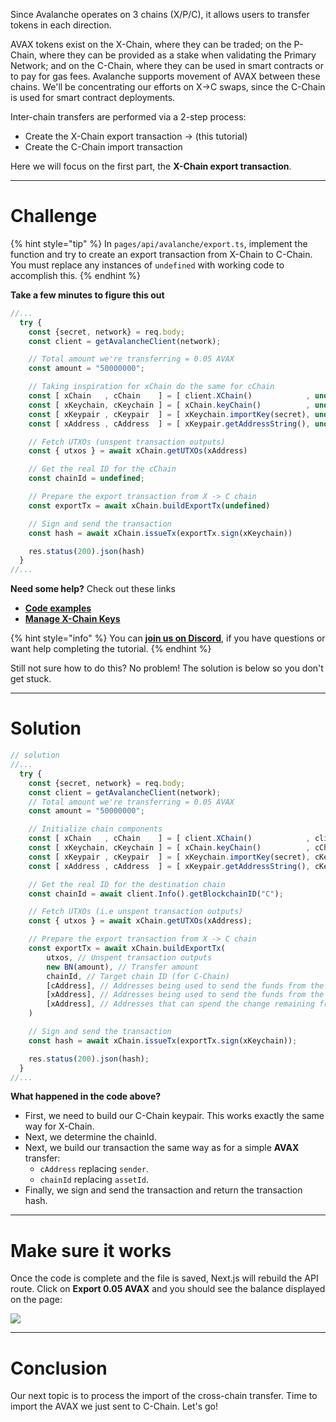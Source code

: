 Since Avalanche operates on 3 chains (X/P/C), it allows users to transfer tokens in each direction.

AVAX tokens exist on the X-Chain, where they can be traded; on the P-Chain, where they can be provided as a stake when validating the Primary Network; and on the C-Chain, where they can be used in smart contracts or to pay for gas fees. Avalanche supports movement of AVAX between these chains. We'll be concentrating our efforts on X->C swaps, since the C-Chain is used for smart contract deployments.

Inter-chain transfers are performed via a 2-step process:

- Create the X-Chain export transaction -> (this tutorial)
- Create the C-Chain import transaction

Here we will focus on the first part, the **X-Chain export transaction**.

---

# Challenge

{% hint style="tip" %}
In `pages/api/avalanche/export.ts`, implement the function and try to create an export transaction from X-Chain to C-Chain. You must replace any instances of `undefined` with working code to accomplish this.
{% endhint %}

**Take a few minutes to figure this out**

```typescript
//...
  try {
    const {secret, network} = req.body;
    const client = getAvalancheClient(network);

    // Total amount we're transferring = 0.05 AVAX
    const amount = "50000000";

    // Taking inspiration for xChain do the same for cChain
    const [ xChain   , cChain    ] = [ client.XChain()            , undefined ];
    const [ xKeychain, cKeychain ] = [ xChain.keyChain()          , undefined ];
    const [ xKeypair , cKeypair  ] = [ xKeychain.importKey(secret), undefined ];
    const [ xAddress , cAddress  ] = [ xKeypair.getAddressString(), undefined ];

    // Fetch UTXOs (unspent transaction outputs)
    const { utxos } = await xChain.getUTXOs(xAddress)

    // Get the real ID for the cChain
    const chainId = undefined;

    // Prepare the export transaction from X -> C chain
    const exportTx = await xChain.buildExportTx(undefined)

    // Sign and send the transaction
    const hash = await xChain.issueTx(exportTx.sign(xKeychain))

    res.status(200).json(hash)
  }
//...
```

**Need some help?** Check out these links

- [**Code examples**](https://github.com/ava-labs/avalanchejs/tree/master/examples/avm)
- [**Manage X-Chain Keys**](https://docs.avax.network/build/tools/avalanchejs/manage-x-chain-keys)

{% hint style="info" %}
You can [**join us on Discord**](https://figment.io/devchat), if you have questions or want help completing the tutorial.
{% endhint %}

Still not sure how to do this? No problem! The solution is below so you don't get stuck.

---

# Solution

```typescript
// solution
//...
  try {
    const {secret, network} = req.body;
    const client = getAvalancheClient(network);
    // Total amount we're transferring = 0.05 AVAX
    const amount = "50000000";

    // Initialize chain components
    const [ xChain   , cChain    ] = [ client.XChain()            , client.CChain()             ];
    const [ xKeychain, cKeychain ] = [ xChain.keyChain()          , cChain.keyChain()           ];
    const [ xKeypair , cKeypair  ] = [ xKeychain.importKey(secret), cKeychain.importKey(secret) ];
    const [ xAddress , cAddress  ] = [ xKeypair.getAddressString(), cKeypair.getAddressString() ];

    // Get the real ID for the destination chain
    const chainId = await client.Info().getBlockchainID("C");

    // Fetch UTXOs (i.e unspent transaction outputs)
    const { utxos } = await xChain.getUTXOs(xAddress);

    // Prepare the export transaction from X -> C chain
    const exportTx = await xChain.buildExportTx(
        utxos, // Unspent transaction outputs
        new BN(amount), // Transfer amount
        chainId, // Target chain ID (for C-Chain)
        [cAddress], // Addresses being used to send the funds from the UTXOs provided
        [xAddress], // Addresses being used to send the funds from the UTXOs provided
        [xAddress], // Addresses that can spend the change remaining from the spent UTXOs
    )

    // Sign and send the transaction
    const hash = await xChain.issueTx(exportTx.sign(xKeychain));

    res.status(200).json(hash);
  }
//...
```

**What happened in the code above?**

- First, we need to build our C-Chain keypair. This works exactly the same way for X-Chain.
- Next, we determine the chainId.
- Next, we build our transaction the same way as for a simple **AVAX** transfer:
  - `cAddress` replacing `sender`.
  - `chainId` replacing `assetId`.
- Finally, we sign and send the transaction and return the transaction hash.

---

# Make sure it works

Once the code is complete and the file is saved, Next.js will rebuild the API route. Click on **Export 0.05 AVAX** and you should see the balance displayed on the page:

![](../../../.gitbook/assets/pathways/avalanche/avalanche-export.gif)

---

# Conclusion

Our next topic is to process the import of the cross-chain transfer. Time to import the AVAX we just sent to C-Chain. Let's go!
